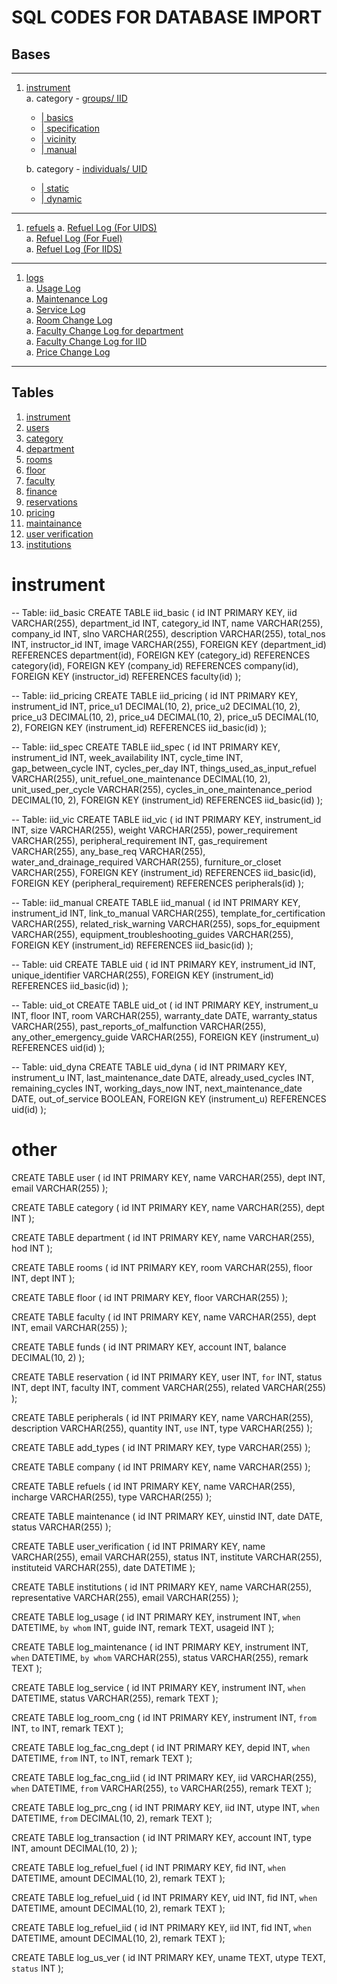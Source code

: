 # SQL CODES FOR DATABASE IMPORT
## Bases
---
1. [instrument](#instrument)<br>
   a. category - [groups/ IID](#instrument_IID) <br>
      + [| basics](#basics)<br>
      + [| specification](#general_specifications) <br>
      + [| vicinity](#vicinity) <br>
      + [| manual](#manual)<br>

   b. category - [individuals/ UID](#instrument_UID) <br>
      + [| static](#static)<br>
      + [| dynamic](#dynamic) <br>
---
   1. [refuels](#refuels)
      a. [Refuel Log (For UIDS)](#refuel-log-for-uids)<br>
      a. [Refuel Log (For Fuel)](#refuel-log-for-fuel)<br>
      a. [Refuel Log (For IIDS)](#refuel-log-for-iids)<br>

---
   1. [logs](#logs)<br>
      a. [Usage Log](#usage-log)<br>
      a. [Maintenance Log](#maintenance-log)<br>
      a. [Service Log](#service-log)<br>
      a. [Room Change Log](#room-change-log)<br>
      a. [Faculty Change Log for department](#faculty-change-log-for-department)<br>
      a. [Faculty Change Log for IID](#faculty-change-log-for-iid)<br>
      a. [Price Change Log](#price-change-log)<br>
---
## Tables
1. [instrument](#instrument)
2. [users](#users)
3. [category](#category)
4. [department](#department)
5. [rooms](#rooms)
6. [floor](#floor)
7. [faculty](#faculty)
8. [finance](#finance)
9. [reservations](#reservations)
10. [pricing](#pricing)
11. [maintainance](#maintainance)
12. [user verification](#userverification)
13. [institutions](#institutions)


# instrument

-- Table: iid_basic
CREATE TABLE iid_basic (
  id INT PRIMARY KEY,
  iid VARCHAR(255),
  department_id INT,
  category_id INT,
  name VARCHAR(255),
  company_id INT,
  slno VARCHAR(255),
  description VARCHAR(255),
  total_nos INT,
  instructor_id INT,
  image VARCHAR(255),
  FOREIGN KEY (department_id) REFERENCES department(id),
  FOREIGN KEY (category_id) REFERENCES category(id),
  FOREIGN KEY (company_id) REFERENCES company(id),
  FOREIGN KEY (instructor_id) REFERENCES faculty(id)
);

-- Table: iid_pricing
CREATE TABLE iid_pricing (
  id INT PRIMARY KEY,
  instrument_id INT,
  price_u1 DECIMAL(10, 2),
  price_u2 DECIMAL(10, 2),
  price_u3 DECIMAL(10, 2),
  price_u4 DECIMAL(10, 2),
  price_u5 DECIMAL(10, 2),
  FOREIGN KEY (instrument_id) REFERENCES iid_basic(id)
);

-- Table: iid_spec
CREATE TABLE iid_spec (
  id INT PRIMARY KEY,
  instrument_id INT,
  week_availability INT,
  cycle_time INT,
  gap_between_cycle INT,
  cycles_per_day INT,
  things_used_as_input_refuel VARCHAR(255),
  unit_refuel_one_maintenance DECIMAL(10, 2),
  unit_used_per_cycle VARCHAR(255),
  cycles_in_one_maintenance_period DECIMAL(10, 2),
  FOREIGN KEY (instrument_id) REFERENCES iid_basic(id)
);

-- Table: iid_vic
CREATE TABLE iid_vic (
  id INT PRIMARY KEY,
  instrument_id INT,
  size VARCHAR(255),
  weight VARCHAR(255),
  power_requirement VARCHAR(255),
  peripheral_requirement INT,
  gas_requirement VARCHAR(255),
  any_base_req VARCHAR(255),
  water_and_drainage_required VARCHAR(255),
  furniture_or_closet VARCHAR(255),
  FOREIGN KEY (instrument_id) REFERENCES iid_basic(id),
  FOREIGN KEY (peripheral_requirement) REFERENCES peripherals(id)
);

-- Table: iid_manual
CREATE TABLE iid_manual (
  id INT PRIMARY KEY,
  instrument_id INT,
  link_to_manual VARCHAR(255),
  template_for_certification VARCHAR(255),
  related_risk_warning VARCHAR(255),
  sops_for_equipment VARCHAR(255),
  equipment_troubleshooting_guides VARCHAR(255),
  FOREIGN KEY (instrument_id) REFERENCES iid_basic(id)
);

-- Table: uid
CREATE TABLE uid (
  id INT PRIMARY KEY,
  instrument_id INT,
  unique_identifier VARCHAR(255),
  FOREIGN KEY (instrument_id) REFERENCES iid_basic(id)
);

-- Table: uid_ot
CREATE TABLE uid_ot (
  id INT PRIMARY KEY,
  instrument_u INT,
  floor INT,
  room VARCHAR(255),
  warranty_date DATE,
  warranty_status VARCHAR(255),
  past_reports_of_malfunction VARCHAR(255),
  any_other_emergency_guide VARCHAR(255),
  FOREIGN KEY (instrument_u) REFERENCES uid(id)
);

-- Table: uid_dyna
CREATE TABLE uid_dyna (
  id INT PRIMARY KEY,
  instrument_u INT,
  last_maintenance_date DATE,
  already_used_cycles INT,
  remaining_cycles INT,
  working_days_now INT,
  next_maintenance_date DATE,
  out_of_service BOOLEAN,
  FOREIGN KEY (instrument_u) REFERENCES uid(id)
);



# other
CREATE TABLE user (
  id INT PRIMARY KEY,
  name VARCHAR(255),
  dept INT,
  email VARCHAR(255)
);

CREATE TABLE category (
  id INT PRIMARY KEY,
  name VARCHAR(255),
  dept INT
);

CREATE TABLE department (
  id INT PRIMARY KEY,
  name VARCHAR(255),
  hod INT
);

CREATE TABLE rooms (
  id INT PRIMARY KEY,
  room VARCHAR(255),
  floor INT,
  dept INT
);

CREATE TABLE floor (
  id INT PRIMARY KEY,
  floor VARCHAR(255)
);

CREATE TABLE faculty (
  id INT PRIMARY KEY,
  name VARCHAR(255),
  dept INT,
  email VARCHAR(255)
);

CREATE TABLE funds (
  id INT PRIMARY KEY,
  account INT,
  balance DECIMAL(10, 2)
);

CREATE TABLE reservation (
  id INT PRIMARY KEY,
  user INT,
  `for` INT,
  status INT,
  dept INT,
  faculty INT,
  comment VARCHAR(255),
  related VARCHAR(255)
);

CREATE TABLE peripherals (
  id INT PRIMARY KEY,
  name VARCHAR(255),
  description VARCHAR(255),
  quantity INT,
  `use` INT,
  type VARCHAR(255)
);

CREATE TABLE add_types (
  id INT PRIMARY KEY,
  type VARCHAR(255)
);

CREATE TABLE company (
  id INT PRIMARY KEY,
  name VARCHAR(255)
);

CREATE TABLE refuels (
  id INT PRIMARY KEY,
  name VARCHAR(255),
  incharge VARCHAR(255),
  type VARCHAR(255)
);

CREATE TABLE maintenance (
  id INT PRIMARY KEY,
  uinstid INT,
  date DATE,
  status VARCHAR(255)
);

CREATE TABLE user_verification (
  id INT PRIMARY KEY,
  name VARCHAR(255),
  email VARCHAR(255),
  status INT,
  institute VARCHAR(255),
  instituteid VARCHAR(255),
  date DATETIME
);

CREATE TABLE institutions (
  id INT PRIMARY KEY,
  name VARCHAR(255),
  representative VARCHAR(255),
  email VARCHAR(255)
);

CREATE TABLE log_usage (
  id INT PRIMARY KEY,
  instrument INT,
  `when` DATETIME,
  `by whom` INT,
  guide INT,
  remark TEXT,
  usageid INT
);

CREATE TABLE log_maintenance (
  id INT PRIMARY KEY,
  instrument INT,
  `when` DATETIME,
  `by whom` VARCHAR(255),
  status VARCHAR(255),
  remark TEXT
);

CREATE TABLE log_service (
  id INT PRIMARY KEY,
  instrument INT,
  `when` DATETIME,
  status VARCHAR(255),
  remark TEXT
);

CREATE TABLE log_room_cng (
  id INT PRIMARY KEY,
  instrument INT,
  `from` INT,
  `to` INT,
  remark TEXT
);

CREATE TABLE log_fac_cng_dept (
  id INT PRIMARY KEY,
  depid INT,
  `when` DATETIME,
  `from` INT,
  `to` INT,
  remark TEXT
);

CREATE TABLE log_fac_cng_iid (
  id INT PRIMARY KEY,
  iid VARCHAR(255),
  `when` DATETIME,
  `from` VARCHAR(255),
  `to` VARCHAR(255),
  remark TEXT
);

CREATE TABLE log_prc_cng (
  id INT PRIMARY KEY,
  iid INT,
  utype INT,
  `when` DATETIME,
  `from` DECIMAL(10, 2),
  remark TEXT
);

CREATE TABLE log_transaction (
  id INT PRIMARY KEY,
  account INT,
  type INT,
  amount DECIMAL(10, 2)
);

CREATE TABLE log_refuel_fuel (
  id INT PRIMARY KEY,
  fid INT,
  `when` DATETIME,
  amount DECIMAL(10, 2),
  remark TEXT
);

CREATE TABLE log_refuel_uid (
  id INT PRIMARY KEY,
  uid INT,
  fid INT,
  `when` DATETIME,
  amount DECIMAL(10, 2),
  remark TEXT
);

CREATE TABLE log_refuel_iid (
  id INT PRIMARY KEY,
  iid INT,
  fid INT,
  `when` DATETIME,
  amount DECIMAL(10, 2),
  remark TEXT
);

CREATE TABLE log_us_ver (
  id INT PRIMARY KEY,
  uname TEXT,
  utype TEXT,
  `status` INT
);